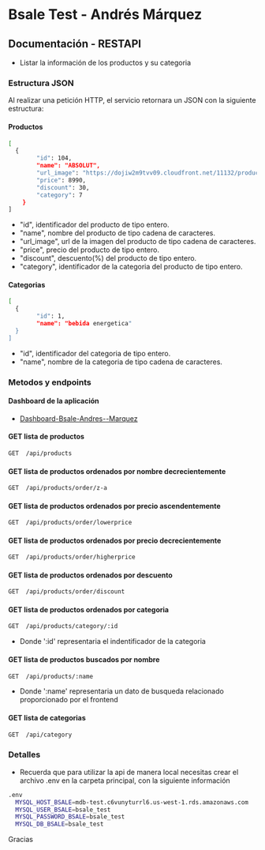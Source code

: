# Bsale Test - Andrés Márquez

## Documentación - RESTAPI

- Listar la información de los productos y su categoria

### Estructura JSON

Al realizar una petición HTTP, el servicio retornara un JSON con la siguiente estructura:

#### Productos 

```sh
[
  {
        "id": 104,
        "name": "ABSOLUT",
        "url_image": "https://dojiw2m9tvv09.cloudfront.net/11132/product/absolut21381.png",
        "price": 8990,
        "discount": 30,
        "category": 7
    }
]
```
- "id", identificador del producto de tipo entero.
- "name", nombre del producto de tipo cadena de caracteres.
- "url_image", url de la imagen del producto de tipo cadena de caracteres.
- "price", precio del producto de tipo entero.
- "discount", descuento(%) del producto de tipo entero.
- "category", identificador de la categoria del producto de tipo entero.


#### Categorias 

```sh
[
  {
        "id": 1,
        "name": "bebida energetica"
  }
]
```
- "id", identificador del categoria de tipo entero.
- "name", nombre de la categoria de tipo cadena de caracteres.


### Metodos y endpoints

#### Dashboard de la aplicación

- [Dashboard-Bsale-Andres--Marquez](https://bsale-test-andres-marquez.herokuapp.com)

#### GET lista de productos

```sh
GET  /api/products
```

#### GET lista de productos ordenados por nombre decrecientemente

```sh
GET  /api/products/order/z-a
```

#### GET lista de productos ordenados por precio ascendentemente

```sh
GET  /api/products/order/lowerprice
```

#### GET lista de productos ordenados por precio decrecientemente

```sh
GET  /api/products/order/higherprice
```

#### GET lista de productos ordenados por descuento

```sh
GET  /api/products/order/discount
```

#### GET lista de productos ordenados por categoria

```sh
GET  /api/products/category/:id
```
- Donde ':id' representaria el indentificador de la categoria

#### GET lista de productos buscados por nombre

```sh
GET  /api/products/:name
```
- Donde ':name' representaria un dato de busqueda relacionado proporcionado por el frontend

#### GET lista de categorias

```sh
GET  /api/category
```

### Detalles

- Recuerda que para utilizar la api de manera local necesitas crear el archivo .env en la carpeta principal, con la siguiente información

```sh
.env
  MYSQL_HOST_BSALE=mdb-test.c6vunyturrl6.us-west-1.rds.amazonaws.com
  MYSQL_USER_BSALE=bsale_test
  MYSQL_PASSWORD_BSALE=bsale_test
  MYSQL_DB_BSALE=bsale_test
```

Gracias

